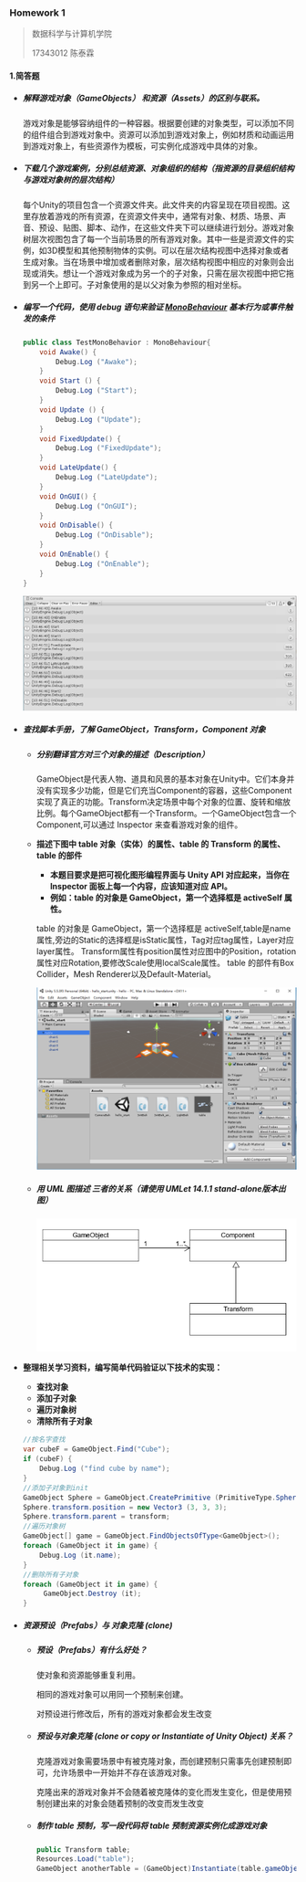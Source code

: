 ### Homework 1

> 数据科学与计算机学院 
>
> 17343012 陈泰霖 

#### 1.简答题

- ##### 解释游戏对象（GameObjects） 和资源（Assets）的区别与联系。

  ​		游戏对象是能够容纳组件的一种容器。根据要创建的对象类型，可以添加不同的组件组合到游戏对象中。
  ​		资源可以添加到游戏对象上，例如材质和动画运用到游戏对象上，有些资源作为模板，可实例化成游戏中具体的对象。

- ##### 下载几个游戏案例，分别总结资源、对象组织的结构（指资源的目录组织结构与游戏对象树的层次结构）

  ​		每个Unity的项目包含一个资源文件夹。此文件夹的内容呈现在项目视图。这里存放着游戏的所有资源，在资源文件夹中，通常有对象、材质、场景、声音、预设、贴图、脚本、动作，在这些文件夹下可以继续进行划分。
  ​		游戏对象树层次视图包含了每一个当前场景的所有游戏对象。其中一些是资源文件的实例，如3D模型和其他预制物体的实例。可以在层次结构视图中选择对象或者生成对象。当在场景中增加或者删除对象，层次结构视图中相应的对象则会出现或消失。想让一个游戏对象成为另一个的子对象，只需在层次视图中把它拖到另一个上即可。子对象使用的是以父对象为参照的相对坐标。

- ##### 编写一个代码，使用 debug 语句来验证 [MonoBehaviour](https://docs.unity3d.com/ScriptReference/MonoBehaviour.html) 基本行为或事件触发的条件

  ```c#
  public class TestMonoBehavior : MonoBehaviour{
      void Awake() {
          Debug.Log ("Awake");
      }
      void Start () {
          Debug.Log ("Start");
      }
      void Update () {
          Debug.Log ("Update");
      }
      void FixedUpdate() {
          Debug.Log ("FixedUpdate");
      }
      void LateUpdate() {
          Debug.Log ("LateUpdate");
      }
      void OnGUI() {
          Debug.Log ("OnGUI");
      }
      void OnDisable() {
          Debug.Log ("OnDisable");
      }
      void OnEnable() {
          Debug.Log ("OnEnable");
      }
  }
  ```

  ![](./image/捕获.PNG)

- ##### 查找脚本手册，了解 GameObject，Transform，Component 对象

  - ##### 分别翻译官方对三个对象的描述（Description）

    ​		GameObject是代表人物、道具和风景的基本对象在Unity中。它们本身并没有实现多少功能，但是它们充当Component的容器，这些Component实现了真正的功能。
    ​		Transform决定场景中每个对象的位置、旋转和缩放比例。每个GameObject都有一个Transform。
    ​		一个GameObject包含一个Component,可以通过 Inspector 来查看游戏对象的组件。

  - **描述下图中 table 对象（实体）的属性、table 的 Transform 的属性、 table 的部件**

    - **本题目要求是把可视化图形编程界面与 Unity API 对应起来，当你在 Inspector 面板上每一个内容，应该知道对应 API。**
    - **例如：table 的对象是 GameObject，第一个选择框是 activeSelf 属性。**

    table 的对象是 GameObject，第一个选择框是 activeSelf,table是name属性,旁边的Static的选择框是isStatic属性，Tag对应tag属性，Layer对应layer属性。
    Transform属性有position属性对应图中的Position，rotation属性对应Rotation,要修改Scale使用localScale属性。
    table 的部件有Box Collider，Mesh Renderer以及Default-Material。

    ![](./image/ch02-homework.png)

    

  - ##### 用 UML 图描述 三者的关系（请使用 UMLet 14.1.1 stand-alone版本出图）
  
    ![](./image/捕获2.PNG)

- **整理相关学习资料，编写简单代码验证以下技术的实现：**

  - **查找对象**
  - **添加子对象**
  - **遍历对象树**
  - **清除所有子对象**

  ```c#
  //按名字查找
  var cubeF = GameObject.Find("Cube");
  if (cubeF) {
      Debug.Log ("find cube by name");
  }
  //添加子对象到init
  GameObject Sphere = GameObject.CreatePrimitive (PrimitiveType.Sphere);
  Sphere.transform.position = new Vector3 (3, 3, 3);
  Sphere.transform.parent = transform;
  //遍历对象树
  GameObject[] game = GameObject.FindObjectsOfType<GameObject>();
  foreach (GameObject it in game) {
      Debug.Log (it.name);
  }
  //删除所有子对象
  foreach (GameObject it in game) {
       GameObject.Destroy (it);
  }
  ```

- ##### 资源预设（Prefabs）与 对象克隆 (clone)

  - ##### 预设（Prefabs）有什么好处？

    使对象和资源能够重复利用。

    相同的游戏对象可以用同一个预制来创建。

    对预设进行修改后，所有的游戏对象都会发生改变

  - ##### 预设与对象克隆 (clone or copy or Instantiate of Unity Object) 关系？

    克隆游戏对象需要场景中有被克隆对象，而创建预制只需事先创建预制即可，允许场景中一开始并不存在该游戏对象。

    克隆出来的游戏对象并不会随着被克隆体的变化而发生变化，但是使用预制创建出来的对象会随着预制的改变而发生改变

  - ##### 制作 table 预制，写一段代码将 table 预制资源实例化成游戏对象

    ```c#
    public Transform table;
    Resources.Load("table");
    GameObject anotherTable = (GameObject)Instantiate(table.gameObject);
    ```


